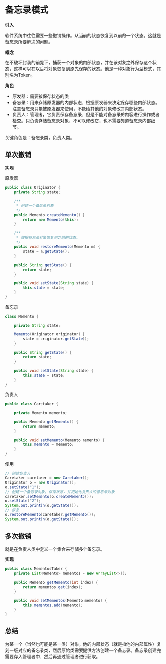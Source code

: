 # 备忘录模式

**引入**

软件系统中往往需要一些撤销操作。从当前的状态恢复到以前的一个状态。这就是备忘录所要解决的问题。

**概念**

在不破坏封装的前提下，捕获一个对象的内部状态，并在该对象之外保存这个状态，这样可以在以后将对象恢复到原先保存的状态。他是一种对象行为型模式，其别名为Token。

**角色**

- 原发器：需要被保存状态的类
- 备忘录：用来存储原发器的内部状态，根据原发器来决定保存哪些内部状态。注意备忘录只能被原发器来使用，不能给其他的对象修改其内部状态。
- 负责人：管理者，它负责保存备忘录，但是不能对备忘录的内容进行操作或者检查。只负责存储备忘录对象，不可以修改它，也不需要知道备忘录内部细节。

关键角色是：备忘录类，负责人类。

## 单次撤销

**实现**

原发器

```java
public class Originator {
    private String state;

    /**
     * 创建一个备忘录对象
     */
    public Memento createMemento() {
        return new Memento(this);
    }

    /**
     * 根据备忘录对象恢复到之前的状态。
     */
    public void restoreMemento(Memento m) {
        state = m.getState();
    }

    public String getState() {
        return state;
    }

    public void setState(String state) {
        this.state = state;
    }
}
```

备忘录

```java
class Memento {

    private String state;

    Memento(Originator originator) {
        state = originator.getState();
    }

    public String getState() {
        return state;
    }

    public void setState(String state) {
        this.state = state;
    }
}
```

负责人

```java
public class Caretaker {

    private Memento memento;

    public Memento getMemento() {
        return memento;
    }

    public void setMemento(Memento memento) {
        this.memento = memento;
    }
}
```

使用

```java
// 创建负责人
Caretaker caretaker = new Caretaker();
Originator o = new Originator();
o.setState("1");
// 创建一个备忘录对象，保存状态，并初始化负责人的备忘录对象
caretaker.setMemento(o.createMemento());
o.setState("2");
System.out.println(o.getState());
// 恢复
o.restoreMemento(caretaker.getMemento());
System.out.println(o.getState());
```

## 多次撤销

就是在负责人类中定义一个集合来存储多个备忘录。

**实现**

```java
public class MementosTaker {
    private List<Memento> mementos = new ArrayList<>();

    public Memento getMemento(int index) {
        return mementos.get(index);
    }

    public void setMementos(Memento memento) {
        this.mementos.add(memento);
    }
}
```

## 总结

为某一个（当然也可能是某一类）对象，他的内部状态（就是指他的内部属性）复刻一版对应的备忘录类，然后原始类需要提供方法创建一个备忘录。备忘录创建完需要存入管理者中，然后再通过管理者进行获取。